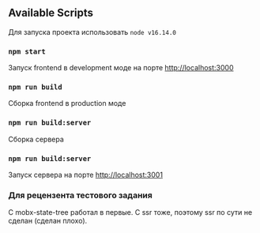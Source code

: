 ## Available Scripts

Для запуска проекта использовать `node v16.14.0`

### `npm start`

Запуск frontend в development моде на порте [http://localhost:3000](http://localhost:3000)

### `npm run build`

Сборка frontend в production моде

### `npm run build:server`

Сборка сервера

### `npm run build:server`

Запуск сервера на порте [http://localhost:3001](http://localhost:3001)

### Для рецензента тестового задания
С mobx-state-tree работал в первые. С ssr тоже, поэтому ssr по сути не сделан (сделан плохо).